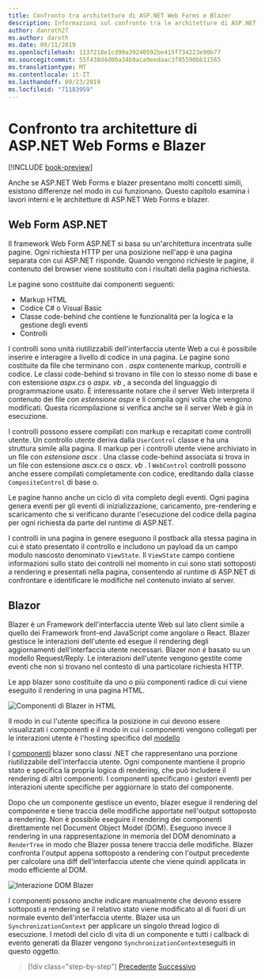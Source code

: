 ```yaml
---
title: Confronto tra architetture di ASP.NET Web Forms e Blazer
description: Informazioni sul confronto tra le architetture di ASP.NET Web Form e blazer.
author: danroth27
ms.author: daroth
ms.date: 09/11/2019
ms.openlocfilehash: 1137218e1cd99a39240592be415f734223e90b77
ms.sourcegitcommit: 55f438d4d00a34b9aca9eedaac3f85590bb11565
ms.translationtype: MT
ms.contentlocale: it-IT
ms.lasthandoff: 09/23/2019
ms.locfileid: "71183959"
---
```

# <a name="architecture-comparison-of-aspnet-web-forms-and-blazor"></a>Confronto tra architetture di ASP.NET Web Forms e Blazer

[!INCLUDE [book-preview](../../../includes/book-preview.md)]

Anche se ASP.NET Web Forms e blazer presentano molti concetti simili, esistono differenze nel modo in cui funzionano. Questo capitolo esamina i lavori interni e le architetture di ASP.NET Web Forms e blazer.

## <a name="aspnet-web-forms"></a>Web Form ASP.NET

Il framework Web Form ASP.NET si basa su un'architettura incentrata sulle pagine. Ogni richiesta HTTP per una posizione nell'app è una pagina separata con cui ASP.NET risponde. Quando vengono richieste le pagine, il contenuto del browser viene sostituito con i risultati della pagina richiesta.

Le pagine sono costituite dai componenti seguenti:

* Markup HTML
* Codice C# o Visual Basic
* Classe code-behind che contiene le funzionalità per la logica e la gestione degli eventi
* Controlli

I controlli sono unità riutilizzabili dell'interfaccia utente Web a cui è possibile inserire e interagire a livello di codice in una pagina. Le pagine sono costituite da file che terminano con *. aspx* contenente markup, controlli e codice. Le classi code-behind si trovano in file con lo stesso nome di base e con estensione *aspx.cs* o *aspx. vb* , a seconda del linguaggio di programmazione usato. È interessante notare che il server Web interpreta il contenuto dei file con *estensione aspx* e li compila ogni volta che vengono modificati. Questa ricompilazione si verifica anche se il server Web è già in esecuzione.

I controlli possono essere compilati con markup e recapitati come controlli utente. Un controllo utente deriva dalla `UserControl` classe e ha una struttura simile alla pagina. Il markup per i controlli utente viene archiviato in un file con *estensione ascx* . Una classe code-behind associata si trova in un file con estensione *ascx.cs* o *ascx. vb* . I `WebControl` controlli possono anche essere compilati completamente con codice, ereditando dalla classe `CompositeControl` di base o.

Le pagine hanno anche un ciclo di vita completo degli eventi. Ogni pagina genera eventi per gli eventi di inizializzazione, caricamento, pre-rendering e scaricamento che si verificano durante l'esecuzione del codice della pagina per ogni richiesta da parte del runtime di ASP.NET.

I controlli in una pagina in genere eseguono il postback alla stessa pagina in cui è stato presentato il controllo e includono un payload da un campo modulo nascosto denominato `ViewState`. Il `ViewState` campo contiene informazioni sullo stato dei controlli nel momento in cui sono stati sottoposti a rendering e presentati nella pagina, consentendo al runtime di ASP.NET di confrontare e identificare le modifiche nel contenuto inviato al server.

## <a name="blazor"></a>Blazor

Blazer è un Framework dell'interfaccia utente Web sul lato client simile a quello dei Framework front-end JavaScript come angolare o React. Blazer gestisce le interazioni dell'utente ed esegue il rendering degli aggiornamenti dell'interfaccia utente necessari. Blazer *non è* basato su un modello Request/Reply. Le interazioni dell'utente vengono gestite come eventi che non si trovano nel contesto di una particolare richiesta HTTP.

Le app blazer sono costituite da uno o più componenti radice di cui viene eseguito il rendering in una pagina HTML.

![Componenti di Blazer in HTML](./media/architecture-comparison/blazor-components-in-html.png)

Il modo in cui l'utente specifica la posizione in cui devono essere visualizzati i componenti e il modo in cui i componenti vengono collegati per le interazioni utente è l'hosting specifico del [modello](hosting-models.md)

I [componenti](components.md) blazer sono classi .NET che rappresentano una porzione riutilizzabile dell'interfaccia utente. Ogni componente mantiene il proprio stato e specifica la propria logica di rendering, che può includere il rendering di altri componenti. I componenti specificano i gestori eventi per interazioni utente specifiche per aggiornare lo stato del componente.

Dopo che un componente gestisce un evento, blazer esegue il rendering del componente e tiene traccia delle modifiche apportate nell'output sottoposto a rendering. Non è possibile eseguire il rendering dei componenti direttamente nel Document Object Model (DOM). Eseguono invece il rendering in una rappresentazione in memoria del DOM denominato a `RenderTree` in modo che Blazer possa tenere traccia delle modifiche. Blazer confronta l'output appena sottoposto a rendering con l'output precedente per calcolare una diff dell'interfaccia utente che viene quindi applicata in modo efficiente al DOM.

![Interazione DOM Blazer](./media/architecture-comparison/blazor-dom-interaction.png)

I componenti possono anche indicare manualmente che devono essere sottoposti a rendering se il relativo stato viene modificato al di fuori di un normale evento dell'interfaccia utente. Blazer usa un `SynchronizationContext` per applicare un singolo thread logico di esecuzione. I metodi del ciclo di vita di un componente e tutti i callback di evento generati da Blazer vengono `SynchronizationContext`eseguiti in questo oggetto.

>[!div class="step-by-step"]
>[Precedente](introduction.md)
>[Successivo](hosting-models.md)
